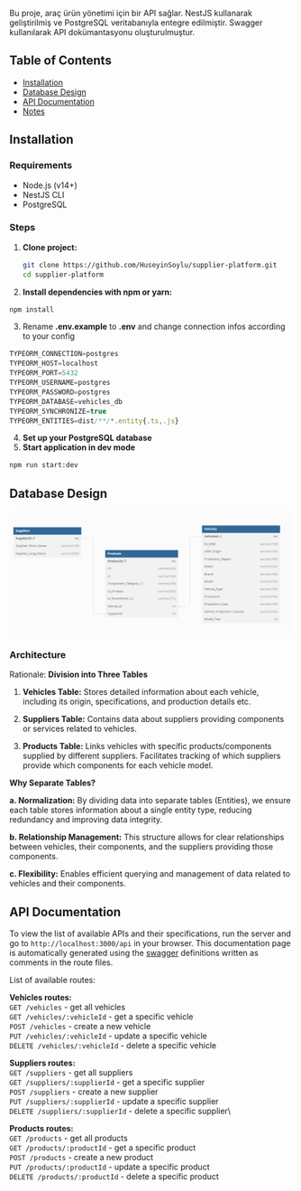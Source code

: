 Bu proje, araç ürün yönetimi için bir API sağlar. NestJS kullanarak geliştirilmiş ve PostgreSQL veritabanıyla entegre edilmiştir. Swagger kullanılarak API dokümantasyonu oluşturulmuştur.

## Table of Contents

- [Installation](#installation)
- [Database Design](#database-design)
- [API Documentation](#api-documentation)
- [Notes](#Notes)

## Installation

### Requirements

- Node.js (v14+)
- NestJS CLI
- PostgreSQL

### Steps

1. **Clone project:**

   ```bash
   git clone https://github.com/HuseyinSoylu/supplier-platform.git
   cd supplier-platform
   ```

2. **Install dependencies with npm or yarn:**

```bash
npm install
```

3. Rename **.env.example** to **.env** and change connection infos according to your config

```js
TYPEORM_CONNECTION=postgres
TYPEORM_HOST=localhost
TYPEORM_PORT=5432
TYPEORM_USERNAME=postgres
TYPEORM_PASSWORD=postgres
TYPEORM_DATABASE=vehicles_db
TYPEORM_SYNCHRONIZE=true
TYPEORM_ENTITIES=dist/**/*.entity{.ts,.js}
```

4. **Set up your PostgreSQL database**
5. **Start application in dev mode**

```bash
npm run start:dev
```

## Database Design

![DB Schema](https://raw.githubusercontent.com/HuseyinSoylu/supplier-platform/main/schema.png?token=GHSAT0AAAAAACTSXNM6FC7QRLWHY5ZCJIDSZUI3AWA)

### Architecture

Rationale: **Division into Three Tables**

1. **Vehicles Table:**
   Stores detailed information about each vehicle, including its origin, specifications, and production details etc.

2. **Suppliers Table:**
   Contains data about suppliers providing components or services related to vehicles.

3. **Products Table:**
   Links vehicles with specific products/components supplied by different suppliers.
   Facilitates tracking of which suppliers provide which components for each vehicle model.

**Why Separate Tables?**

**a. Normalization:** By dividing data into separate tables (Entities), we ensure each table stores information about a single entity type, reducing redundancy and improving data integrity.

**b. Relationship Management:** This structure allows for clear relationships between vehicles, their components, and the suppliers providing those components.

**c. Flexibility:** Enables efficient querying and management of data related to vehicles and their components.

## API Documentation

To view the list of available APIs and their specifications, run the server and go to `http://localhost:3000/api` in your browser. This documentation page is automatically generated using the [swagger](https://swagger.io/) definitions written as comments in the route files.

List of available routes:

**Vehicles routes:**\
`GET /vehicles` - get all vehicles\
`GET /vehicles/:vehicleId` - get a specific vehicle\
`POST /vehicles` - create a new vehicle\
`PUT /vehicles/:vehicleId` - update a specific vehicle\
`DELETE /vehicles/:vehicleId` - delete a specific vehicle

**Suppliers routes:**\
`GET /suppliers` - get all suppliers\
`GET /suppliers/:supplierId` - get a specific supplier\
`POST /suppliers` - create a new supplier\
`PUT /suppliers/:supplierId` - update a specific supplier\
`DELETE /suppliers/:supplierId` - delete a specific supplier\

**Products routes:**\
`GET /products` - get all products\
`GET /products/:productId` - get a specific product\
`POST /products` - create a new product\
`PUT /products/:productId` - update a specific product\
`DELETE /products/:productId` - delete a specific product
